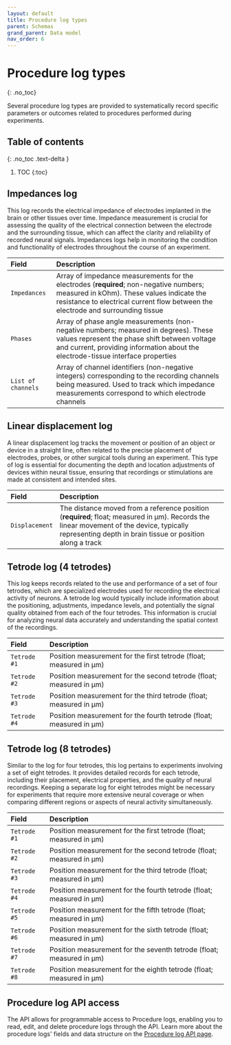 ```yaml
---
layout: default
title: Procedure log types
parent: Schemas
grand_parent: Data model
nav_order: 6
---
```


# Procedure log types
{: .no_toc}

Several procedure log types are provided to systematically record specific parameters or outcomes related to procedures performed during experiments.

## Table of contents
{: .no_toc .text-delta }

1. TOC
{:toc}

## Impedances log

This log records the electrical impedance of electrodes implanted in the brain or other tissues over time. Impedance measurement is crucial for assessing the quality of the electrical connection between the electrode and the surrounding tissue, which can affect the clarity and reliability of recorded neural signals. Impedances logs help in monitoring the condition and functionality of electrodes throughout the course of an experiment.

| Field | Description |
|:------|:------------|
| `Impedances` | Array of impedance measurements for the electrodes (**required**; non-negative numbers; measured in kOhm). These values indicate the resistance to electrical current flow between the electrode and surrounding tissue |
| `Phases` | Array of phase angle measurements (non-negative numbers; measured in degrees). These values represent the phase shift between voltage and current, providing information about the electrode-tissue interface properties |
| `List of channels` | Array of channel identifiers (non-negative integers) corresponding to the recording channels being measured. Used to track which impedance measurements correspond to which electrode channels |

## Linear displacement log

A linear displacement log tracks the movement or position of an object or device in a straight line, often related to the precise placement of electrodes, probes, or other surgical tools during an experiment. This type of log is essential for documenting the depth and location adjustments of devices within neural tissue, ensuring that recordings or stimulations are made at consistent and intended sites.

| Field | Description |
|:------|:------------|
| `Displacement` | The distance moved from a reference position (**required**; float; measured in μm). Records the linear movement of the device, typically representing depth in brain tissue or position along a track |

## Tetrode log (4 tetrodes)

This log keeps records related to the use and performance of a set of four tetrodes, which are specialized electrodes used for recording the electrical activity of neurons. A tetrode log would typically include information about the positioning, adjustments, impedance levels, and potentially the signal quality obtained from each of the four tetrodes. This information is crucial for analyzing neural data accurately and understanding the spatial context of the recordings.

| Field | Description |
|:------|:------------|
| `Tetrode #1` | Position measurement for the first tetrode (float; measured in μm) |
| `Tetrode #2` | Position measurement for the second tetrode (float; measured in μm) |
| `Tetrode #3` | Position measurement for the third tetrode (float; measured in μm) |
| `Tetrode #4` | Position measurement for the fourth tetrode (float; measured in μm) |

## Tetrode log (8 tetrodes)

Similar to the log for four tetrodes, this log pertains to experiments involving a set of eight tetrodes. It provides detailed records for each tetrode, including their placement, electrical properties, and the quality of neural recordings. Keeping a separate log for eight tetrodes might be necessary for experiments that require more extensive neural coverage or when comparing different regions or aspects of neural activity simultaneously.

| Field | Description |
|:------|:------------|
| `Tetrode #1` | Position measurement for the first tetrode (float; measured in μm) |
| `Tetrode #2` | Position measurement for the second tetrode (float; measured in μm) |
| `Tetrode #3` | Position measurement for the third tetrode (float; measured in μm) |
| `Tetrode #4` | Position measurement for the fourth tetrode (float; measured in μm) |
| `Tetrode #5` | Position measurement for the fifth tetrode (float; measured in μm) |
| `Tetrode #6` | Position measurement for the sixth tetrode (float; measured in μm) |
| `Tetrode #7` | Position measurement for the seventh tetrode (float; measured in μm) |
| `Tetrode #8` | Position measurement for the eighth tetrode (float; measured in μm) |

## Procedure log API access

The API allows for programmable access to Procedure logs, enabling you to read, edit, and delete procedure logs through the API. Learn more about the procedure logs' fields and data structure on the [Procedure log API page]({{"api/modules/procedurelog/"|absolute_url}}).